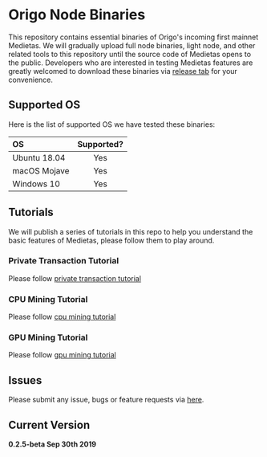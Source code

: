 # Origo Node Binaries
This repository contains essential binaries of Origo's incoming first mainnet Medietas. We will gradually upload full node binaries, light node, and other related tools to this repository until the source code of Medietas opens to the public.
Developers who are interested in testing Medietas features are greatly welcomed to download these binaries via [release tab](https://github.com/origolab/origo-binary/releases) for your convenience.

## Supported OS
Here is the list of supported OS we have tested these binaries:

| OS           | Supported? |
| :------------| :--------: |
| Ubuntu 18.04 | Yes        |
| macOS Mojave | Yes        |
| Windows 10   | Yes        |

## Tutorials
We will publish a series of tutorials in this repo to help you understand the basic features of Medietas, please follow them to play around.

### Private Transaction Tutorial
Please follow [private transaction tutorial](docs/pt_tutorial.md)

### CPU Mining Tutorial
Please follow [cpu mining tutorial](docs/cpu_mining_tutorial.md)

### GPU Mining Tutorial
Please follow [gpu mining tutorial](docs/gpu_mining_tutorial.md)

## Issues
Please submit any issue, bugs or feature requests via [here](https://github.com/origolab/origo-binary/issues/new).

## Current Version
**0.2.5-beta Sep 30th 2019**
